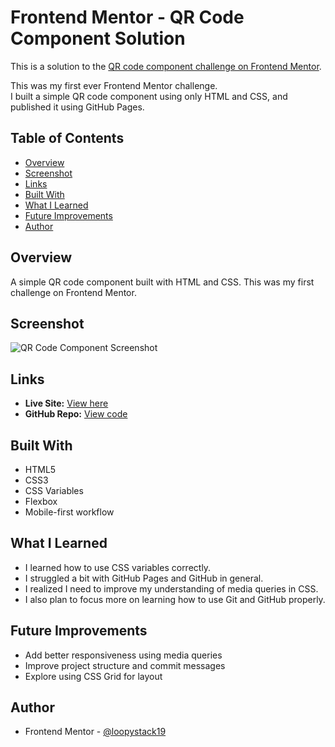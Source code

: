 # Frontend Mentor - QR Code Component Solution

This is a solution to the [QR code component challenge on Frontend Mentor](https://www.frontendmentor.io/challenges/qr-code-component-iux_sIO_H).

This was my first ever Frontend Mentor challenge.  
I built a simple QR code component using only HTML and CSS, and published it using GitHub Pages.

## Table of Contents

- [Overview](#overview)
- [Screenshot](#screenshot)
- [Links](#links)
- [Built With](#built-with)
- [What I Learned](#what-i-learned)
- [Future Improvements](#future-improvements)
- [Author](#author)

## Overview

A simple QR code component built with HTML and CSS. This was my first challenge on Frontend Mentor.

## Screenshot

![QR Code Component Screenshot](./screenshot/screenshot.png)

## Links

- **Live Site:** [View here](https://loopystack19.github.io/QR-CODE-Challenge/)
- **GitHub Repo:** [View code](https://github.com/loopystack19/QR-CODE-Challenge)

## Built With

- HTML5  
- CSS3  
- CSS Variables  
- Flexbox  
- Mobile-first workflow  

## What I Learned

- I learned how to use CSS variables correctly.  
- I struggled a bit with GitHub Pages and GitHub in general.  
- I realized I need to improve my understanding of media queries in CSS.  
- I also plan to focus more on learning how to use Git and GitHub properly.  

## Future Improvements

- Add better responsiveness using media queries  
- Improve project structure and commit messages  
- Explore using CSS Grid for layout  

## Author

- Frontend Mentor - [@loopystack19](https://www.frontendmentor.io/profile/loopystack19)
